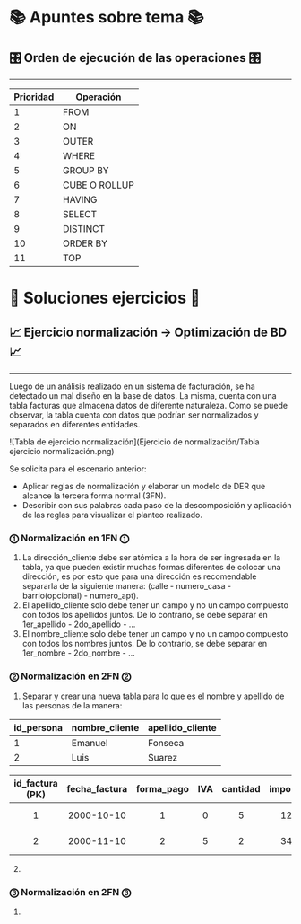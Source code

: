 # 📚 Apuntes sobre tema 📚

## 🎛 Orden de ejecución de las operaciones 🎛
_____

| Prioridad | Operación     |
|-----------|---------------|
| 1         | FROM          |
| 2         | ON            |
| 3         | OUTER         |
| 4         | WHERE         |
| 5         | GROUP BY      |
| 6         | CUBE O ROLLUP |
| 7         | HAVING        |
| 8         | SELECT        |
| 9         | DISTINCT      |
| 10        | ORDER BY      |
| 11        | TOP           |

# 🧮 Soluciones ejercicios 🧮

## 📈 Ejercicio normalización -> Optimización de BD 📈
____

Luego de un análisis realizado en un sistema de facturación, se ha detectado un mal diseño en la base de datos. La misma, 
cuenta con una tabla facturas que almacena datos de diferente naturaleza. Como se puede observar, la tabla cuenta con 
datos que podrían ser normalizados y separados en diferentes entidades.

![Tabla de ejercicio normalización](Ejercicio de normalización/Tabla ejercicio normalización.png)

Se solicita para el escenario anterior:
- Aplicar reglas de normalización y elaborar un modelo de DER que alcance la tercera forma normal (3FN).
- Describir con sus palabras cada paso de la descomposición y aplicación de las reglas para visualizar el planteo realizado.

### ⓵ Normalización en 1FN ⓵

1. La dirección_cliente debe ser atómica a la hora de ser ingresada en la tabla, ya que pueden existir muchas formas
    diferentes de colocar una dirección, es por esto que para una dirección es recomendable separarla de la siguiente manera:
   (calle - numero_casa - barrio(opcional) - numero_apt).
2. El apellido_cliente solo debe tener un campo y no un campo compuesto con todos los apellidos juntos. De lo contrario,
    se debe separar en 1er_apellido - 2do_apellido - ...
3. El nombre_cliente solo debe tener un campo y no un campo compuesto con todos los nombres juntos. De lo contrario,
   se debe separar en 1er_nombre - 2do_nombre - ...

### ⓶ Normalización en 2FN ⓶

1. Separar y crear una nueva tabla para lo que es el nombre y apellido de las personas de la manera:

| id_persona | nombre_cliente  | apellido_cliente  |
|------------|-----------------|-------------------|
| 1          | Emanuel         | Fonseca           |
| 2          | Luis            | Suarez            |

|  id_factura (PK)  |  fecha_factura  | forma_pago | IVA | cantidad | importe | id_persona (FK) | descripcion_articulo   |
|:-----------------:|:---------------:|:----------:|:---:|:--------:|:-------:|:---------------:|------------------------|
|         1         |   2000-10-10    |     1      |  0  |    5     |   12    |        1        | "Compra de alta gama"  |
|         2         |   2000-11-10    |     2      |  5  |    2     |   34    |        2        | "Compra de media gama" |

2. 

### ⓷ Normalización en 2FN ⓷

1. 

